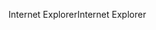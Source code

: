 <span data-ttu-id="ceda7-101">Internet Explorer</span><span class="sxs-lookup"><span data-stu-id="ceda7-101">Internet Explorer</span></span>